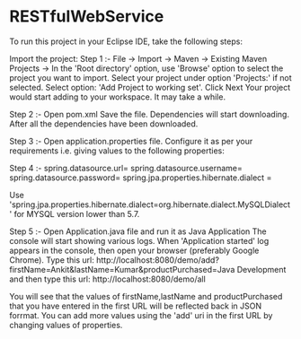 # RESTfulWebService

To run this project in your Eclipse IDE, take the following steps:

Import the project: 
Step 1 :- 
File -> Import -> Maven -> Existing Maven Projects -> 
In the 'Root directory' option, use 'Browse' option to select the project you want to import. 
Select your project under option 'Projects:' if not selected. Select option: 'Add Project to working set'.
Click Next
Your project would start adding to your workspace.
It may take a while.

Step 2 :-
Open pom.xml
Save the file.
Dependencies will start downloading. After all the dependencies have been downloaded.

Step 3 :-
Open application.properties file.
Configure it as per your requirements i.e. giving values to the following properties:

Step 4 :-
spring.datasource.url=
spring.datasource.username=
spring.datasource.password=
spring.jpa.properties.hibernate.dialect = 

Use 'spring.jpa.properties.hibernate.dialect=org.hibernate.dialect.MySQLDialect' for MYSQL version lower than 5.7.

Step 5 :-
Open Application.java file and run it as Java Application
The console will start showing various logs. 
When 'Application started' log appears in the console, then open your browser (preferably Google Chrome).
Type this url:
http://localhost:8080/demo/add?firstName=Ankit&lastName=Kumar&productPurchased=Java Development 
and then type this url:
http://localhost:8080/demo/all

You will see that the values of firstName,lastName and productPurchased that you have entered in the first URL will
be reflected back in JSON forrmat. You can add more values using the 'add' uri in the first URL by changing values of 
properties.
